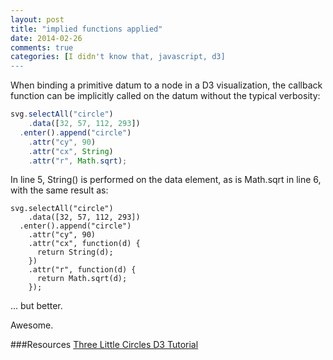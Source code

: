 ```yaml
---
layout: post
title: "implied functions applied"
date: 2014-02-26
comments: true
categories: [I didn't know that, javascript, d3]
---
```


When binding a primitive datum to a node in a D3 visualization, the callback function can be implicitly called on the datum without the typical verbosity<!--more-->:

```javascript
svg.selectAll("circle")
    .data([32, 57, 112, 293])
  .enter().append("circle")
    .attr("cy", 90)
    .attr("cx", String)
    .attr("r", Math.sqrt);
```

In line 5, String() is performed on the data element, as is Math.sqrt in line 6, with the same result as:

```
svg.selectAll("circle")
    .data([32, 57, 112, 293])
  .enter().append("circle")
    .attr("cy", 90)
    .attr("cx", function(d) {
      return String(d);
    })
    .attr("r", function(d) {
      return Math.sqrt(d);
    });
```

... but better.

Awesome.

###Resources
[Three Little Circles D3 Tutorial](http://mbostock.github.io/d3/tutorial/circle.html)
